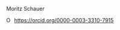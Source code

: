 Moritz Schauer <div itemscope itemtype="https://schema.org/Person"><a itemprop="sameAs" content="https://orcid.org/0000-0003-3310-7915" href="https://orcid.org/0000-0003-3310-7915" target="orcid.widget" rel="me noopener noreferrer" style="vertical-align:top;"><img src="https://orcid.org/sites/default/files/images/orcid_16x16.png" style="width:1em;margin-right:.5em;" alt="ORCID iD icon">https://orcid.org/0000-0003-3310-7915</a></div>

